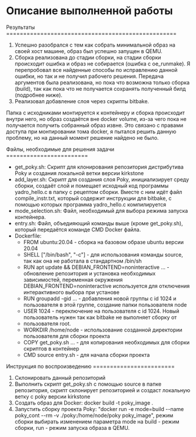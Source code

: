 # Описание выполненной работы

Результаты ==================================================
1) Успешно разобрался с тем как собрать минимальной образ на своей хост машине, образ был успешно запущен в QEMU.
2) Сборка реализована до стадии сборки, на стадии сборки происходит ошибка и образ не собирается (ошибка c
   oe_runmake). Я перепробовал все найденные способы по исправлению данной ошибки, но так и не получил рабочего решения.
   Передача аргументов была реализована, но пока что возможна только сборка (build), так как пока что не получается сохранять
   полученный билд (подробнее ниже).
4) Реализовал добавление слоя через скрипты bitbake.

Папка с исходниками монтируется к контейнеру и сборка происходит внутри него, но образ создаётся вне docker volume,
из-за чего пока не получается получить собранный образ извне. Это связано с правами доступа при монтировании тома docker,
я пытался решить данную проблему, но на данный момент решение найдено не было.

Файлы, необходимые для решения задачи ========================
- get_poky.sh:
  Скрипт для клонирования репозитория дистрибутива Poky и создания локальной ветки версии kirkstone
- add_layer.sh:
  Скрипт для создания слоя Poky, инициализирует среду сборки, создаёт слой и помещает исходный код программы yadro_hello.c
  в папку с рецептом сборки. Вместе с ним идёт файл compile_instr.txt, который содержит инструкции для bitbake, с помощью которых
  программа yadro_hello.c компилируется
- mode_selection.sh:
  Файл, необходимый для выбора режима запуска контейнера.
- entry.sh:
  Файл, объедияющий команды выше (кроме get_poky.sh), который передаётся команде CMD Docker файла.
- Dockerfile:
  - FROM ubuntu:20.04 - сборка на базовом образе ubuntu версии 20.04
  - SHELL \["/bin/bash", "-c"\] - для использования команды source, так как она не работала в стандартном /bin/sh
  - RUN apt update && DEBIAN_FRONTEND=noninteractive ... - обновление репозитория и установка необходимых зависимостей,
    переменная окружения DEBIAN_FRONTEND=noninteractive используется для отключения интерактивного выбора при установе
  - RUN groupadd -gid ... - добавления новой группы с id 1024 и пользователя в этой группе, создание папки пользователя node
  - USER 1024 - переключение на пользователя с id 1024. Новый пользователь нужен так как bitbake не выполняет сборку от
  - пользователя root.
  - WORKDIR /home/node - использование созданной директории пользователя для сборки проекта
  - COPY get_poky.sh ... - для копирования необходимых для сборки скриптов в контейнер
  - CMD source entry.sh - для начала сборки проекта

Инструкция по воспроизведению ========================
1) Склонировать данный репозиторий
2) Выполнить скрипт get_poky.sh с помощью source в папке репозитория, скрипт склонирует репозиторией и создаст локальную ветку с poky версии
kirkstone
3) Создать образ для Docker: docker build -t poky_image .
4) Запустить сборку проекта Poky: "docker run -e mode=build --name poky_cont --rm -v ./poky:/home/node/poky poky_image", режим сборки выбирать
   изменением параметра mode на build - режим сборки, run - режим запуска образа в QEMU.
